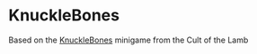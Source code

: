 # KnuckleBones
Based on the [KnuckleBones](https://www.thegamer.com/cult-of-the-lamb-knucklebones-guide-dice-minigame-strategy-ratau-shrumy-klunko-bop-flinky/) minigame from the Cult of the Lamb
